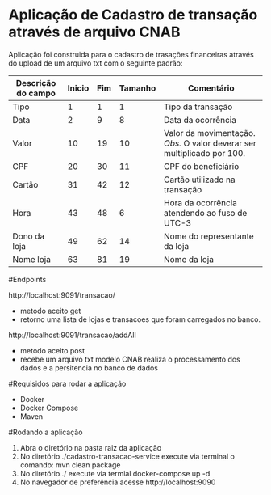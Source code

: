 # Aplicação de Cadastro de transação através de arquivo CNAB

Aplicação foi construida para o cadastro de trasações financeiras através do upload de um arquivo txt com o seguinte padrão:

| Descrição do campo  | Inicio | Fim | Tamanho | Comentário
| ------------- | ------------- | -----| ---- | ------
| Tipo  | 1  | 1 | 1 | Tipo da transação
| Data  | 2  | 9 | 8 | Data da ocorrência
| Valor | 10 | 19 | 10 | Valor da movimentação. *Obs.* O valor deverar ser multiplicado por 100.
| CPF | 20 | 30 | 11 | CPF do beneficiário
| Cartão | 31 | 42 | 12 | Cartão utilizado na transação 
| Hora  | 43 | 48 | 6 | Hora da ocorrência atendendo ao fuso de UTC-3
| Dono da loja | 49 | 62 | 14 | Nome do representante da loja
| Nome loja | 63 | 81 | 19 | Nome da loja

#Endpoints

http://localhost:9091/transacao/
- metodo aceito get
- retorno uma lista de lojas e transacoes que foram carregados no banco.

http://localhost:9091/transacao/addAll
- metodo aceito post
- recebe um arquivo txt modelo CNAB realiza o processamento dos dados e a persitencia no banco de dados

#Requisidos para rodar a aplicação
- Docker
- Docker Compose
- Maven

#Rodando a aplicação
1. Abra o diretório na pasta raiz da aplicação
2. No diretório ./cadastro-transacao-service execute via terminal o comando: mvn clean package
3. No diretório ./ execute via termial docker-compose up -d
4. No navegador de preferência acesse http://localhost:9090